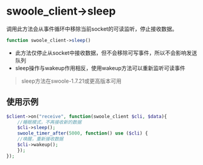 # swoole_client->sleep

调用此方法会从事件循环中移除当前socket的可读监听，停止接收数据。
```php
function swoole_client->sleep()
```
* 此方法仅停止从socket中接收数据，但不会移除可写事件，所以不会影响发送队列
* sleep操作与wakeup作用相反，使用wakeup方法可以重新监听可读事件

> sleep方法在swoole-1.7.21或更高版本可用

使用示例
----
```php
$client->on("receive", function(swoole_client $cli, $data){
	//睡眠模式，不再接收新的数据
	$cli->sleep();
	swoole_timer_after(5000, function() use ($cli) {
	//唤醒，重新接收数据
	$cli->wakeup();
	});
});
```
